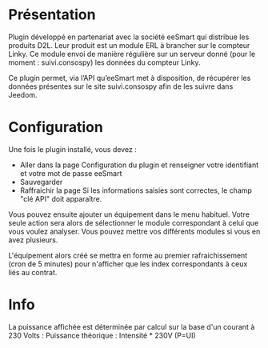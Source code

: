 Présentation 
===

Plugin développé en partenariat avec la société eeSmart qui distribue les produits D2L.
Leur produit est un module ERL à brancher sur le compteur Linky. Ce module envoi de manière régulière sur un serveur donné (pour le moment : suivi.consospy) les données du compteur Linky.

Ce plugin permet, via l’API qu’eeSmart met à disposition, de récupérer les données présentes sur le site suivi.consospy afin de les suivre dans Jeedom.

Configuration
===

Une fois le plugin installé, vous devez :
- Aller dans la page Configuration du plugin et renseigner votre identifiant et votre mot de passe eeSmart
- Sauvegarder
- Raffraichir la page
Si les informations saisies sont correctes, le champ "clé API" doit apparaître.

Vous pouvez ensuite ajouter un équipement dans le menu habituel.
Votre seule action sera alors de sélectionner le module correspondant à celui que vous voulez analyser.
Vous pouvez mettre vos différents modules si vous en avez plusieurs.

L'équipement alors créé se mettra en forme au premier rafraichissement (cron de 5 minutes) pour n'afficher que les index correspondants à ceux liés au contrat.

Info
===
La puissance affichée est déterminée par calcul sur la base d'un courant à 230 Volts :
Puissance théorique : Intensité * 230V (P=UI)
